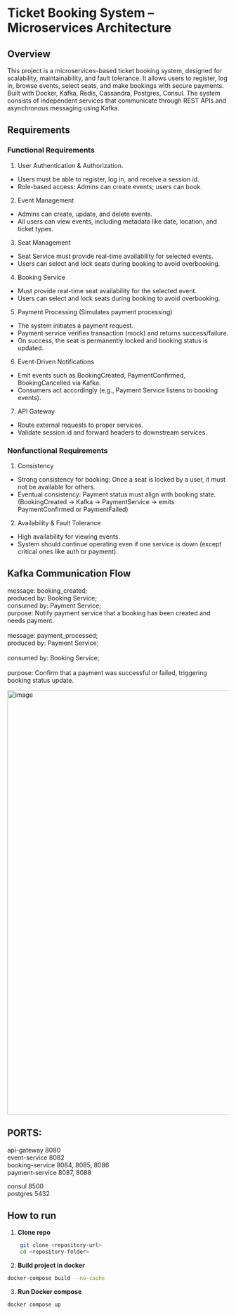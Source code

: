 # Ticket Booking System – Microservices Architecture

## Overview
This project is a microservices-based ticket booking system, designed for scalability, maintainability, and fault tolerance. It allows users to register, log in, browse events, select seats, and make bookings with secure payments.
<br>
Built with Docker, Kafka, Redis, Cassandra, Postgres, Consul. The system consists of independent services that communicate through REST APIs and asynchronous messaging using Kafka.

## Requirements
### Functional Requirements
1. User Authentication & Authorization.<br>
- Users must be able to register, log in, and receive a session id. <br>
- Role-based access: Admins can create events; users can book. <br>
2. Event Management <br>
- Admins can create, update, and delete events. <br>
- All users can view events, including metadata like date, location, and ticket types. <br>
3. Seat Management <br>
- Seat Service must provide real-time availability for selected events. <br>
- Users can select and lock seats during booking to avoid overbooking. <br>
4. Booking Service <be>
- Must provide real-time seat availability for the selected event. <br>
- Users can select and lock seats during booking to avoid overbooking. <br>
5. Payment Processing (Simulates payment processing) <br>
- The system initiates a payment request. <br>
- Payment service verifies transaction (mock) and returns success/failure. <br>
- On success, the seat is permanently locked and booking status is updated. <br>
6. Event-Driven Notifications <br>
- Emit events such as BookingCreated, PaymentConfirmed, BookingCancelled via Kafka. <br>
- Consumers act accordingly (e.g., Payment Service listens to booking events). <br>
7. API Gateway <br>
- Route external requests to proper services. <br>
- Validate session id and forward headers to downstream services. <br>

### Nonfunctional Requirements
1. Consistency <br>
-  Strong consistency for booking: Once a seat is locked by a user, it must not be available for others. <br>
-  Eventual consistency: Payment status must align with booking state. (BookingCreated → Kafka → PaymentService → emits PaymentConfirmed or PaymentFailed) <br>
2. Availability & Fault Tolerance
- High availability for viewing events.
- System should continue operating even if one service is down (except critical ones like auth or payment).

## Kafka Communication Flow
message: booking_created; <br>
produced by: Booking Service; <br>
consumed by: Payment Service; <br>
purpose: Notify payment service that a booking has been created and needs payment.<br>
<br>
message: payment_processed;<br>
produced by: Payment Service;<br>	
consumed by: Booking Service;<br>	
purpose: Confirm that a payment was successful or failed, triggering booking status update.<br>

<img width="966" alt="image" src="https://github.com/user-attachments/assets/89d51c0f-1c54-4953-9937-1c4f8b725db6" />



## PORTS:
api-gateway 8080 <br>
event-service 8082<br>
booking-service 8084, 8085, 8086<br>
payment-service 8087, 8088<br>

consul 8500<br>
postgres 5432<br>


## How to run
1. **Clone repo**
```bash
    git clone <repository-url>
    cd <repository-folder>
```
2. **Build project in docker**
```bash
docker-compose build --no-cache 
```
3. **Run Docker compose**
```bash
docker compose up 
```
